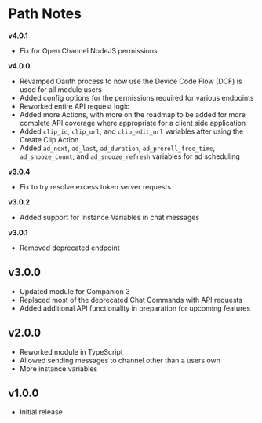 # Path Notes

**v4.0.1**
- Fix for Open Channel NodeJS permissions

**v4.0.0**
- Revamped Oauth process to now use the Device Code Flow (DCF) is used for all module users
- Added config options for the permissions required for various endpoints
- Reworked entire API request logic
- Added more Actions, with more on the roadmap to be added for more complete API coverage where appropriate for a client side application
- Added `clip_id`, `clip_url`, and `clip_edit_url` variables after using the Create Clip Action
- Added `ad_next`, `ad_last`, `ad_duration`, `ad_preroll_free_time`, `ad_snooze_count`, and `ad_snooze_refresh` variables for ad scheduling

**v3.0.4**
- Fix to try resolve excess token server requests

**v3.0.2**
- Added support for Instance Variables in chat messages

**v3.0.1**
- Removed deprecated endpoint 

## v3.0.0
- Updated module for Companion 3
- Replaced most of the deprecated Chat Commands with API requests
- Added additional API functionality in preparation for upcoming features

## v2.0.0
- Reworked module in TypeScript
- Allowed sending messages to channel other than a users own
- More instance variables

## v1.0.0
- Initial release
